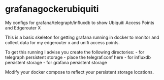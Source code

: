 # grafanagockerubiquiti
My configs for grafana/telegraph/influxdb to show Ubiquiti Access Points and Edgerouter X

This is a basic skeleton for getting grafana running in docker to monitor and collect data for my edgerouter x and unifi access points.

To get this running I advise you create the following directories:
<configdir> - for telegraph persistent storage - place the telegraf.conf here
<influxdata> - for influxdb persistent storage
<grafanadata> - for grafana persistent storage
  
Modify your docker compose to reflect your persistent storage locations.
